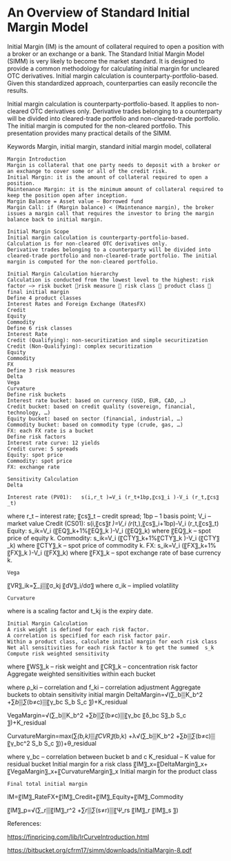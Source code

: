 # An Overview of Standard Initial Margin Model

Initial Margin (IM) is the amount of collateral required to open a position with a broker or an exchange or a bank. The Standard Initial Margin Model (SIMM) is very likely to become the market standard. It is designed to provide a common methodology for calculating initial margin for uncleared OTC derivatives. Initial margin calculation is counterparty-portfolio-based. Given this standardized approach, counterparties can easily reconcile the results. 

Initial margin calculation is counterparty-portfolio-based. It applies to non-cleared OTC derivatives only. Derivative trades belonging to a counterparty will be divided into cleared-trade portfolio and non-cleared-trade portfolio. The initial margin is computed for the non-cleared portfolio. This presentation provides many practical details of the SIMM. 

Keywords
Margin, initial margin, standard initial margin model, collateral

	Margin Introduction
	Margin is collateral that one party needs to deposit with a broker or an exchange to cover some or all of the credit risk.
	Initial Margin: it is the amount of collateral required to open a position.
	Maintenance Margin: it is the minimum amount of collateral required to keep the position open after inception.
	Margin Balance = Asset value – Borrowed fund
	Margin Call: if (Margin balance) < (Maintenance margin), the broker issues a margin call that requires the investor to bring the margin balance back to initial margin.

	Initial Margin Scope
	Initial margin calculation is counterparty-portfolio-based.
	Calculation is for non-cleared OTC derivatives only.
	Derivative trades belonging to a counterparty will be divided into cleared-trade portfolio and non-cleared-trade portfolio. The initial margin is computed for the non-cleared portfolio.

	Initial Margin Calculation hierarchy
	Calculation is conducted from the lowest level to the highest: risk factor –> risk bucket risk measure  risk class  product class  final initial margin
	Define 4 product classes
	Interest Rates and Foreign Exchange (RatesFX)
	Credit
	Equity
	Commodity
	Define 6 risk classes
	Interest Rate
	Credit (Qualifying): non-securitization and simple securitization
	Credit (Non-Qualifying): complex securitization
	Equity
	Commodity
	FX
	Define 3 risk measures
	Delta
	Vega
	Curvature
	Define risk buckets
	Interest rate bucket: based on currency (USD, EUR, CAD, …)
	Credit bucket: based on credit quality (sovereign, financial, technology, …)
	Equity bucket: based on sector (financial, industrial, …)
	Commodity bucket: based on commodity type (crude, gas, …)
	FX: each FX rate is a bucket
	Define risk factors
	Interest rate curve: 12 yields
	Credit curve: 5 spreads
	Equity: spot price
	Commodity: spot price
	FX: exchange rate

	Sensitivity Calculation
	Delta

	Interest rate (PV01): 	s(i,r_t )=V_i (r_t+1bp,〖cs〗_i )-V_i (r_t,〖cs〗_t)
where r_t – interest rate; 〖cs〗_t – credit spread; 1bp – 1 basis point; V_i – market value
	Credit (CS01): 	s(i,〖cs〗_t )=V_i (r_(t,),〖cs〗_i+1bp)-V_i (r_t,〖cs〗_t)
	Equity:	s_ik=V_i (〖EQ〗_k+1%〖EQ〗_k )-V_i (〖EQ〗_k)
where 〖EQ〗_k – spot price of equity k.
	Commodity:	s_ik=V_i (〖CTY〗_k+1%〖CTY〗_k )-V_i (〖CTY〗_k)
where 〖CTY〗_k – spot price of commodity k.
	FX:	s_ik=V_i (〖FX〗_k+1%〖FX〗_k )-V_i (〖FX〗_k)
where 〖FX〗_k – spot exchange rate of base currency k.

	Vega

  〖VR〗_ik=∑_j▒〖σ_kj  〖dV〗_i/dσ〗
  where σ_ik – implied volatility


	Curvature

 
 where  is a scaling factor and t_kj is the expiry date.

	Initial Margin Calculation
	A risk weight is defined for each risk factor.
	A correlation is specified for each risk factor pair.
	Within a product class, calculate initial margin for each risk class
	Net all sensitivities for each risk factor k to get the summed  s_k
	Compute risk weighted sensitivity  
where 〖WS〗_k – risk weight and 〖CR〗_k – concentration risk factor
	Aggregate weighted sensitivities within each bucket
 
where ρ_ki – correlation and f_ki – correlation adjustment
	Aggregate buckets to obtain sensitivity initial margin
DeltaMargin=√(∑_b▒K_b^2 +∑_b▒∑_(b≠c)▒〖γ_bc S_b S_c 〗)+K_residual
 
VegaMargin=√(∑_b▒K_b^2 +∑_b▒∑_(b≠c)▒〖γ_bc 〖δ_bc S〗_b S_c 〗)+K_residual
 

CurvatureMargin=max(∑_(b,k)▒〖CVR〗_(b,k) +λ√(∑_b▒K_b^2 +∑_b▒∑_(b≠c)▒〖γ_bc^2 S_b S_c 〗))+θ_residual
 
where  γ_bc – correlation between bucket b and c
	K_residual – K value for residual bucket
	Initial margin for a risk class
〖IM〗_x=〖DeltaMargin〗_x+〖VegaMargin〗_x+〖CurvatureMargin〗_x
	Initial margin for the product class
 


	Final total initial margin

 



IM=〖IM〗_RateFX+〖IM〗_Credit+〖IM〗_Equity+〖IM〗_Commodity
 

〖IM〗_p=√(∑_r▒〖IM〗_r^2 +∑_r▒∑_(s≠r)▒〖Ψ_rs 〖IM〗_r 〖IM〗_s 〗)


References:

https://finpricing.com/lib/IrCurveIntroduction.html

https://bitbucket.org/cfrm17/simm/downloads/initialMargin-8.pdf



